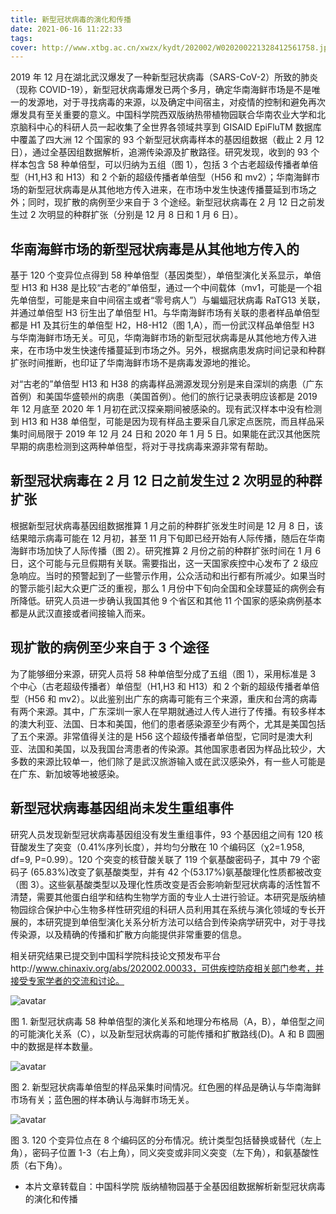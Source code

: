 ```yaml
---
title: 新型冠状病毒的演化和传播
date: 2021-06-16 11:22:33
tags:
cover: http://www.xtbg.ac.cn/xwzx/kydt/202002/W020200221328412561758.jpg
---
```


2019 年 12 月在湖北武汉爆发了一种新型冠状病毒（SARS-CoV-2）所致的肺炎（现称 COVID-19），新型冠状病毒爆发已两个多月，确定华南海鲜市场是不是唯一的发源地，对于寻找病毒的来源，以及确定中间宿主，对疫情的控制和避免再次爆发具有至关重要的意义。中国科学院西双版纳热带植物园联合华南农业大学和北京脑科中心的科研人员一起收集了全世界各领域共享到 GISAID EpiFluTM 数据库中覆盖了四大洲 12 个国家的 93 个新型冠状病毒样本的基因组数据（截止 2 月 12 日），通过全基因组数据解析，追溯传染源及扩散路径。研究发现，收到的 93 个样本包含 58 种单倍型，可以归纳为五组（图 1），包括 3 个古老超级传播者单倍型（H1,H3 和 H13）和 2 个新的超级传播者单倍型（H56 和 mv2）；华南海鲜市场的新型冠状病毒是从其他地方传入进来，在市场中发生快速传播蔓延到市场之外；同时，现扩散的病例至少来自于 3 个途经。新型冠状病毒在 2 月 12 日之前发生过 2 次明显的种群扩张（分别是 12 月 8 日和 1 月 6 日）。

## 华南海鲜市场的新型冠状病毒是从其他地方传入的

基于 120 个变异位点得到 58 种单倍型（基因类型），单倍型演化关系显示，单倍型 H13 和 H38 是比较“古老的”单倍型，通过一个中间载体（mv1，可能是一个祖先单倍型，可能是来自中间宿主或者“零号病人”）与蝙蝠冠状病毒 RaTG13 关联，并通过单倍型 H3 衍生出了单倍型 H1。与华南海鲜市场有关联的患者样品单倍型都是 H1 及其衍生的单倍型 H2，H8-H12（图 1,A），而一份武汉样品单倍型 H3 与华南海鲜市场无关。可见，华南海鲜市场的新型冠状病毒是从其他地方传入进来，在市场中发生快速传播蔓延到市场之外。另外，根据病患发病时间记录和种群扩张时间推断，也印证了华南海鲜市场不是病毒发源地的推论。

对“古老的”单倍型 H13 和 H38 的病毒样品溯源发现分别是来自深圳的病患（广东首例）和美国华盛顿州的病患（美国首例）。他们的旅行记录表明应该都是 2019 年 12 月底至 2020 年 1 月初在武汉探亲期间被感染的。现有武汉样本中没有检测到 H13 和 H38 单倍型，可能是因为现有样品主要采自几家定点医院，而且样品采集时间局限于 2019 年 12 月 24 日和 2020 年 1 月 5 日。如果能在武汉其他医院早期的病患检测到这两种单倍型，将对于寻找病毒来源非常有帮助。

## 新型冠状病毒在 2 月 12 日之前发生过 2 次明显的种群扩张

根据新型冠状病毒基因组数据推算 1 月之前的种群扩张发生时间是 12 月 8 日，该结果暗示病毒可能在 12 月初，甚至 11 月下旬即已经开始有人际传播，随后在华南海鲜市场加快了人际传播（图 2）。研究推算 2 月份之前的种群扩张时间在 1 月 6 日，这个可能与元旦假期有关联。需要指出，这一天国家疾控中心发布了 2 级应急响应。当时的预警起到了一些警示作用，公众活动和出行都有所减少。如果当时的警示能引起大众更广泛的重视，那么 1 月份中下旬向全国和全球蔓延的病例会有所降低。研究人员进一步确认我国其他 9 个省区和其他 11 个国家的感染病例基本都是从武汉直接或者间接输入而来。

## 现扩散的病例至少来自于 3 个途径

为了能够细分来源，研究人员将 58 种单倍型分成了五组（图 1），采用标准是 3 个中心（古老超级传播者）单倍型（H1,H3 和 H13）和 2 个新的超级传播者单倍型（H56 和 mv2）。以此鉴别出广东的病毒可能有三个来源，重庆和台湾的病毒有两个来源。其中，广东深圳一家人在早期就通过人传人进行了传播。有较多样本的澳大利亚、法国、日本和美国，他们的患者感染源至少有两个，尤其是美国包括了五个来源。非常值得关注的是 H56 这个超级传播者单倍型，它同时是澳大利亚、法国和美国，以及我国台湾患者的传染源。其他国家患者因为样品比较少，大多数的来源比较单一，他们除了是武汉旅游输入或在武汉感染外，有一些人可能是在广东、新加坡等地被感染。

## 新型冠状病毒基因组尚未发生重组事件

研究人员发现新型冠状病毒基因组没有发生重组事件，93 个基因组之间有 120 核苷酸发生了突变（0.41%序列长度），并均匀分散在 10 个编码区（χ2=1.958, df=9, P=0.99）。120 个突变的核苷酸关联了 119 个氨基酸密码子，其中 79 个密码子 (65.83%)改变了氨基酸类型，并有 42 个(53.17%)氨基酸理化性质都被改变（图 3）。这些氨基酸类型以及理化性质改变是否会影响新型冠状病毒的活性暂不清楚，需要其他蛋白组学和结构生物学方面的专业人士进行验证。本研究是版纳植物园综合保护中心生物多样性研究组的科研人员利用其在系统与演化领域的专长开展的，本研究提到单倍型演化关系分析方法可以结合到传染病学研究中，对于寻找传染源，以及精确的传播和扩散方向能提供非常重要的信息。

相关研究结果已提交到中国科学院科技论文预发布平台http://www.chinaxiv.org/abs/202002.00033，可供疾控防疫相关部门参考，并接受专家学者的交流和讨论。

![avatar](http://www.xtbg.ac.cn/xwzx/kydt/202002/W020200221328412561758.jpg)

图 1. 新型冠状病毒 58 种单倍型的演化关系和地理分布格局（A，B），单倍型之间的可能演化关系（C），以及新型冠状病毒的可能传播和扩散路线(D)。A 和 B 圆圈中的数据是样本数量。

![avatar](http://www.xtbg.ac.cn/xwzx/kydt/202002/W020200221328412450191.jpg)

图 2. 新型冠状病毒单倍型的样品采集时间情况。红色圈的样品是确认与华南海鲜市场有关；蓝色圈的样本确认与海鲜市场无关。

![avatar](http://www.xtbg.ac.cn/xwzx/kydt/202002/W020200221328412329044.jpg)

图 3. 120 个变异位点在 8 个编码区的分布情况。统计类型包括替换或替代（左上角），密码子位置 1-3（右上角），同义突变或非同义突变（左下角），和氨基酸性质（右下角）。

- 本片文章转载自：中国科学院 版纳植物园基于全基因组数据解析新型冠状病毒的演化和传播
